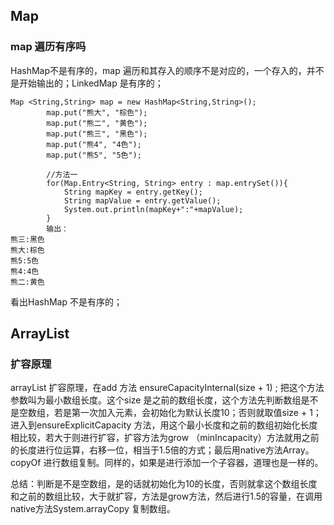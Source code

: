 ## Map

### map 遍历有序吗

HashMap不是有序的，map 遍历和其存入的顺序不是对应的，一个存入的，并不是开始输出的；LinkedMap 是有序的；

```
Map <String,String> map = new HashMap<String,String>();
        map.put("熊大", "棕色");
        map.put("熊二", "黄色");
        map.put("熊三", "黑色");
        map.put("熊4", "4色");
        map.put("熊5", "5色");

        //方法一
        for(Map.Entry<String, String> entry : map.entrySet()){
            String mapKey = entry.getKey();
            String mapValue = entry.getValue();
            System.out.println(mapKey+":"+mapValue);
        }
        输出：
熊三:黑色
熊大:棕色
熊5:5色
熊4:4色
熊二:黄色
```

看出HashMap 不是有序的；

## ArrayList

### 扩容原理

arrayList 扩容原理，在add 方法 ensureCapacityInternal(size + 1) ; 把这个方法参数叫为最小数组长度。这个size 是之前的数组长度，这个方法先判断数组是不是空数组，若是第一次加入元素，会初始化为默认长度10；否则就取值size + 1；进入到ensureExplicitCapacity 方法，用这个最小长度和之前的数组初始化长度相比较，若大于则进行扩容，扩容方法为grow （minIncapacity）方法就用之前的长度进行位运算，右移一位，相当于1.5倍的方式；最后用native方法Array。copyOf 进行数组复制。同样的，如果是进行添加一个子容器，道理也是一样的。



总结：判断是不是空数组，是的话就初始化为10的长度，否则就拿这个数组长度和之前的数组比较，大于就扩容，方法是grow方法，然后进行1.5的容量，在调用native方法System.arrayCopy 复制数组。